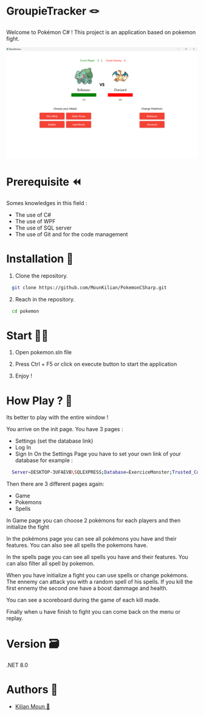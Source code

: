 # GroupieTracker 🪢

Welcome to Pokémon C# ! This project is an application based on pokemon fight.

<img src="img/README.png" width="800" />

# Prerequisite ⏪

Somes knowledges in this field : 

- The use of C# 
- The use of WPF
- The use of SQL server
- The use of Git and for the code management

# Installation 🔧

1. Clone the repository.
```bash
  git clone https://github.com/MounKilian/PokemonCSharp.git
```
2. Reach in the repository.
```bash
  cd pokemon
```

# Start 🧑‍💻

1. Open pokemon.sln file

2. Press Ctrl + F5 or click on execute button to start the application

3. Enjoy !

# How Play ? 🔨

Its better to play with the entire window !

You arrive on the init page. You have 3 pages : 
- Settings (set the database link)
- Log In
- Sign In
On the Settings Page you have to set your own link of your database for example : 
```bash
  Server=DESKTOP-3UFAEVB\SQLEXPRESS;Database=ExerciceMonster;Trusted_Connection=True;TrustServerCertificate=True;
```

Then there are 3 different pages again:
- Game
- Pokemons
- Spells

In Game page you can choose 2 pokémons for each players and then initialize the fight

In the pokémons page you can see all pokémons you have and their features. You can also see all spells the pokemons have.

In the spells page you can see all spells you have and their features. You can also filter all spell by pokemon.

When you have initialize a fight you can use spells or change pokémons. The ennemy can attack you with a random spell of his spells. If you kill the first ennemy the second one have a boost dammage and health.

You can see a scoreboard during the game of each kill made.

Finally when u have finish to fight you can come back on the menu or replay.

# Version 🗃️

.NET 8.0

# Authors 💸

 - [Kilian Moun 🍻](https://github.com/MounKilian)
